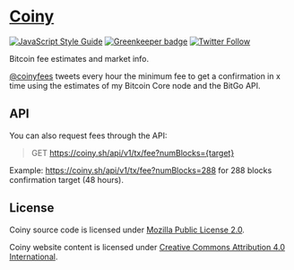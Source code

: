 # [Coiny](https://coiny.sh/)

[![JavaScript Style Guide](https://img.shields.io/badge/code_style-standard-brightgreen.svg)](https://standardjs.com)
[![Greenkeeper badge](https://badges.greenkeeper.io/astrolince/coiny.svg)](https://greenkeeper.io/)
[![Twitter Follow](https://img.shields.io/twitter/follow/coinyfees.svg?style=social&label=Follow)](https://twitter.com/coinyfees)

Bitcoin fee estimates and market info.

[@coinyfees](https://twitter.com/coinyfees) tweets every hour the minimum fee to get a confirmation in x time using the estimates of my Bitcoin Core node and the BitGo API.

## API

You can also request fees through the API:

> GET https://coiny.sh/api/v1/tx/fee?numBlocks={target}

Example: https://coiny.sh/api/v1/tx/fee?numBlocks=288 for 288 blocks confirmation target (48 hours).

## License

Coiny source code is licensed under [Mozilla Public License 2.0](https://github.com/astrolince/coiny/blob/master/LICENSE).

Coiny website content is licensed under [Creative Commons Attribution 4.0 International](https://creativecommons.org/licenses/by/4.0/).
